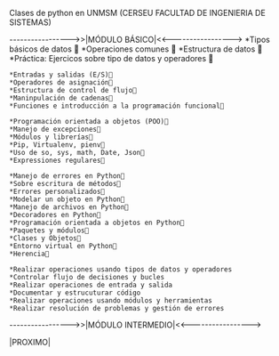 Clases de python en UNMSM (CERSEU FACULTAD DE INGENIERIA DE SISTEMAS)

----------------->>|MÓDULO BÁSICO|<<----------------->
    *Tipos básicos de datos 📌
    *Operaciones comunes 📌
    *Estructura de datos 📌
    *Práctica: Ejercicos sobre tipo de datos y operadores 📌

    *Entradas y salidas (E/S)📌
    *Operadores de asignación📌
    *Estructura de control de flujo📌
    *Maninpulación de cadenas📌
    *Funciones e introducción a la programación funcional📌

    *Programación orientada a objetos (POO)📌
    *Manejo de excepciones📌
    *Módulos y librerías📌
    *Pip, Virtualenv, pienv📌
    *Uso de so, sys, math, Date, Json📌
    *Expressiones regulares📌

    *Manejo de errores en Python📌
    *Sobre escritura de métodos📌
    *Errores personalizados📌
    *Modelar un objeto en Python📌
    *Manejo de archivos en Python📌
    *Decoradores en Python📌
    *Programación orientada a objetos en Python📌
    *Paquetes y módulos📌
    *Clases y Objetos📌
    *Entorno virtual en Python📌
    *Herencia📌

    *Realizar operaciones usando tipos de datos y operadores
    *Controlar flujo de decisiones y bucles
    *Realizar operaciones de entrada y salida
    *Documentar y estrucuturar código
    *Realizar operaciones usando módulos y herramientas
    *Realizar resolución de problemas y gestión de errores

----------------->>|MÓDULO INTERMEDIO|<<----------------->

|PROXIMO|